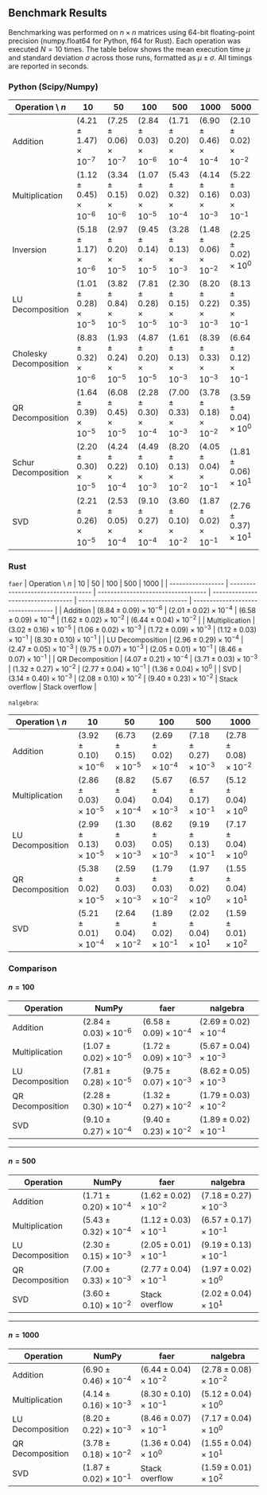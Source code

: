 ## Benchmark Results

Benchmarking was performed on $n \times n$ matrices using 64-bit floating-point precision (numpy.float64 for Python, f64 for Rust). Each operation was executed $N = 10$ times. The table below shows the mean execution time $\mu$ and standard deviation $\sigma$ across those runs, formatted as $\mu \pm \sigma$. All timings are reported in seconds.


### Python (Scipy/Numpy)

| Operation \\ $n$ | 10 | 50 | 100 | 500 | 1000 | 5000 | 10000 |
|------------------|-----|------|-------|--------|---------|---------|----------|
| Addition | $(4.21 \pm 1.47) \times 10^{-7}$ | $(7.25 \pm 0.06) \times 10^{-7}$ | $(2.84 \pm 0.03) \times 10^{-6}$ | $(1.71 \pm 0.20) \times 10^{-4}$ | $(6.90 \pm 0.46) \times 10^{-4}$ | $(2.10 \pm 0.02) \times 10^{-2}$ | $(8.38 \pm 0.12) \times 10^{-2}$ |
| Multiplication | $(1.12 \pm 0.45) \times 10^{-6}$ | $(3.34 \pm 0.15) \times 10^{-6}$ | $(1.07 \pm 0.02) \times 10^{-5}$ | $(5.43 \pm 0.32) \times 10^{-4}$ | $(4.14 \pm 0.16) \times 10^{-3}$ | $(5.22 \pm 0.03) \times 10^{-1}$ | $(3.97 \pm 0.02) \times 10^{0}$ |
| Inversion | $(5.18 \pm 1.17) \times 10^{-6}$ | $(2.97 \pm 0.20) \times 10^{-5}$ | $(9.45 \pm 0.14) \times 10^{-5}$ | $(3.28 \pm 0.13) \times 10^{-3}$ | $(1.48 \pm 0.06) \times 10^{-2}$ | $(2.25 \pm 0.02) \times 10^{0}$ | $(1.41 \pm 0.04) \times 10^{1}$ |
| LU Decomposition | $(1.01 \pm 0.28) \times 10^{-5}$ | $(3.82 \pm 0.84) \times 10^{-5}$ | $(7.81 \pm 0.28) \times 10^{-5}$ | $(2.30 \pm 0.15) \times 10^{-3}$ | $(8.20 \pm 0.22) \times 10^{-3}$ | $(8.13 \pm 0.35) \times 10^{-1}$ | $(3.29 \pm 0.18) \times 10^{0}$ |
| Cholesky Decomposition | $(8.83 \pm 0.32) \times 10^{-6}$ | $(1.93 \pm 0.24) \times 10^{-5}$ | $(4.87 \pm 0.20) \times 10^{-5}$ | $(1.61 \pm 0.13) \times 10^{-3}$ | $(8.39 \pm 0.33) \times 10^{-3}$ | $(6.64 \pm 0.12) \times 10^{-1}$ | $(6.12 \pm 0.12) \times 10^{0}$ |
| QR Decomposition | $(1.64 \pm 0.39) \times 10^{-5}$ | $(6.08 \pm 0.45) \times 10^{-5}$ | $(2.28 \pm 0.30) \times 10^{-4}$ | $(7.00 \pm 0.33) \times 10^{-3}$ | $(3.78 \pm 0.18) \times 10^{-2}$ | $(3.59 \pm 0.04) \times 10^{0}$ | $(2.03 \pm 0.06) \times 10^{1}$ |
| Schur Decomposition | $(2.20 \pm 0.30) \times 10^{-5}$ | $(4.24 \pm 0.22) \times 10^{-4}$ | $(4.49 \pm 0.10) \times 10^{-3}$ | $(8.20 \pm 0.13) \times 10^{-2}$ | $(4.05 \pm 0.04) \times 10^{-1}$ | $(1.81 \pm 0.06) \times 10^{1}$ | $(1.19 \pm 0.59) \times 10^{2}$ |
| SVD | $(2.21 \pm 0.26) \times 10^{-5}$ | $(2.53 \pm 0.05) \times 10^{-4}$ | $(9.10 \pm 0.27) \times 10^{-4}$ | $(3.60 \pm 0.10) \times 10^{-2}$ | $(1.87 \pm 0.02) \times 10^{-1}$ | $(2.76 \pm 0.37) \times 10^{1}$ | $(2.07 \pm 0.25) \times 10^{2}$ |

### Rust

`faer`
| Operation \ $n$ | 10 | 50 | 100 | 500 | 1000 |
| ----------------- | ---------------------------------- | ---------------------------------- | ---------------------------------- | ---------------------------------- | ---------------------------------- |
| Addition          | $(8.84 \pm 0.09) \times 10^{-6}$ | $(2.01 \pm 0.02) \times 10^{-4}$ | $(6.58 \pm 0.09) \times 10^{-4}$ | $(1.62 \pm 0.02) \times 10^{-2}$ | $(6.44 \pm 0.04) \times 10^{-2}$ |
| Multiplication    | $(3.02 \pm 0.16) \times 10^{-5}$ | $(1.06 \pm 0.02) \times 10^{-3}$ | $(1.72 \pm 0.09) \times 10^{-3}$ | $(1.12 \pm 0.03) \times 10^{-1}$ | $(8.30 \pm 0.10) \times 10^{-1}$ |
| LU Decomposition  | $(2.96 \pm 0.29) \times 10^{-4}$ | $(2.47 \pm 0.05) \times 10^{-3}$ | $(9.75 \pm 0.07) \times 10^{-3}$ | $(2.05 \pm 0.01) \times 10^{-1}$ | $(8.46 \pm 0.07) \times 10^{-1}$ |
| QR Decomposition  | $(4.07 \pm 0.21) \times 10^{-4}$ | $(3.71 \pm 0.03) \times 10^{-3}$ | $(1.32 \pm 0.27) \times 10^{-2}$ | $(2.77 \pm 0.04) \times 10^{-1}$ | $(1.36 \pm 0.04) \times 10^{0}$  |
| SVD               | $(3.14 \pm 0.40) \times 10^{-3}$ | $(2.08 \pm 0.10) \times 10^{-2}$ | $(9.40 \pm 0.23) \times 10^{-2}$ | Stack overflow                                | Stack overflow                           |





`nalgebra`:

| Operation \ $n$ | 10 | 50 | 100 | 500 | 1000  |
| ----------------- | ---------------------------------- | ---------------------------------- | ---------------------------------- | ---------------------------------- | ---------------------------------- |
| Addition          | $(3.92 \pm 0.10) \times 10^{-6}$ | $(6.73 \pm 0.15) \times 10^{-5}$ | $(2.69 \pm 0.02) \times 10^{-4}$ | $(7.18 \pm 0.27) \times 10^{-3}$ | $(2.78 \pm 0.08) \times 10^{-2}$ |
| Multiplication    | $(2.86 \pm 0.03) \times 10^{-5}$ | $(8.82 \pm 0.04) \times 10^{-4}$ | $(5.67 \pm 0.04) \times 10^{-3}$ | $(6.57 \pm 0.17) \times 10^{-1}$ | $(5.12 \pm 0.04) \times 10^{0}$  |
| LU Decomposition  | $(2.99 \pm 0.13) \times 10^{-5}$ | $(1.30 \pm 0.03) \times 10^{-3}$ | $(8.62 \pm 0.05) \times 10^{-3}$ | $(9.19 \pm 0.13) \times 10^{-1}$ | $(7.17 \pm 0.04) \times 10^{0}$  |
| QR Decomposition  | $(5.38 \pm 0.02) \times 10^{-5}$ | $(2.59 \pm 0.03) \times 10^{-3}$ | $(1.79 \pm 0.03) \times 10^{-2}$ | $(1.97 \pm 0.02) \times 10^{0}$  | $(1.55 \pm 0.04) \times 10^{1}$  |
| SVD               | $(5.21 \pm 0.01) \times 10^{-4}$ | $(2.64 \pm 0.04) \times 10^{-2}$ | $(1.89 \pm 0.02) \times 10^{-1}$ | $(2.02 \pm 0.04) \times 10^{1}$  | $(1.59 \pm 0.01) \times 10^{2}$ |


### Comparison

#### $n = 100$
| Operation        | NumPy                              | faer                               | nalgebra                           |
| ---------------- | ---------------------------------- | ---------------------------------- | ---------------------------------- |
| Addition         | $(2.84 \pm 0.03) \times 10^{-6}$ | $(6.58 \pm 0.09) \times 10^{-4}$ | $(2.69 \pm 0.02) \times 10^{-4}$ |
| Multiplication   | $(1.07 \pm 0.02) \times 10^{-5}$ | $(1.72 \pm 0.09) \times 10^{-3}$ | $(5.67 \pm 0.04) \times 10^{-3}$ |
| LU Decomposition | $(7.81 \pm 0.28) \times 10^{-5}$ | $(9.75 \pm 0.07) \times 10^{-3}$ | $(8.62 \pm 0.05) \times 10^{-3}$ |
| QR Decomposition | $(2.28 \pm 0.30) \times 10^{-4}$ | $(1.32 \pm 0.27) \times 10^{-2}$ | $(1.79 \pm 0.03) \times 10^{-2}$ |
| SVD              | $(9.10 \pm 0.27) \times 10^{-4}$ | $(9.40 \pm 0.23) \times 10^{-2}$ | $(1.89 \pm 0.02) \times 10^{-1}$ |

---

#### $n = 500$
| Operation        | NumPy                              | faer                               | nalgebra                           |
| ---------------- | ---------------------------------- | ---------------------------------- | ---------------------------------- |
| Addition         | $(1.71 \pm 0.20) \times 10^{-4}$ | $(1.62 \pm 0.02) \times 10^{-2}$ | $(7.18 \pm 0.27) \times 10^{-3}$ |
| Multiplication   | $(5.43 \pm 0.32) \times 10^{-4}$ | $(1.12 \pm 0.03) \times 10^{-1}$ | $(6.57 \pm 0.17) \times 10^{-1}$ |
| LU Decomposition | $(2.30 \pm 0.15) \times 10^{-3}$ | $(2.05 \pm 0.01) \times 10^{-1}$ | $(9.19 \pm 0.13) \times 10^{-1}$ |
| QR Decomposition | $(7.00 \pm 0.33) \times 10^{-3}$ | $(2.77 \pm 0.04) \times 10^{-1}$ | $(1.97 \pm 0.02) \times 10^{0}$  |
| SVD              | $(3.60 \pm 0.10) \times 10^{-2}$ | Stack overflow                     | $(2.02 \pm 0.04) \times 10^{1}$  |
    
---

#### $n = 1000$
| Operation        | NumPy                              | faer                               | nalgebra                           |
| ---------------- | ---------------------------------- | ---------------------------------- | ---------------------------------- |
| Addition         | $(6.90 \pm 0.46) \times 10^{-4}$ | $(6.44 \pm 0.04) \times 10^{-2}$ | $(2.78 \pm 0.08) \times 10^{-2}$ |
| Multiplication   | $(4.14 \pm 0.16) \times 10^{-3}$ | $(8.30 \pm 0.10) \times 10^{-1}$ | $(5.12 \pm 0.04) \times 10^{0}$  |
| LU Decomposition | $(8.20 \pm 0.22) \times 10^{-3}$ | $(8.46 \pm 0.07) \times 10^{-1}$ | $(7.17 \pm 0.04) \times 10^{0}$  |
| QR Decomposition | $(3.78 \pm 0.18) \times 10^{-2}$ | $(1.36 \pm 0.04) \times 10^{0}$  | $(1.55 \pm 0.04) \times 10^{1}$  |
| SVD              | $(1.87 \pm 0.02) \times 10^{-1}$ | Stack overflow                     | $(1.59 \pm 0.01) \times 10^{2}$  |
